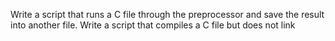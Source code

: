 Write a script that runs a C file through the preprocessor and save the result into another file.
Write a script that compiles a C file but does not link
